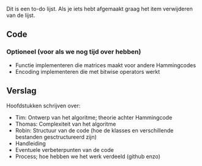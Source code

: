 Dit is een to-do lijst. Als je iets hebt afgemaakt graag het item verwijderen van de lijst.

## Code
### Optioneel (voor als we nog tijd over hebben)
+ Functie implementeren die matrices maakt voor andere Hammingcodes
+ Encoding implementeren die met bitwise operators werkt

## Verslag
Hoofdstukken schrijven over:
+ Tim: Ontwerp van het algoritme; theorie achter Hammingcode
+ Thomas: Complexiteit van het algoritme
+ Robin: Structuur van de code (hoe de klasses en verschillende bestanden gesctructureerd zijn)
+ Handleiding
+ Eventuele verbeterpunten van de code
+ Process; hoe hebben we het werk verdeeld (github enzo)
